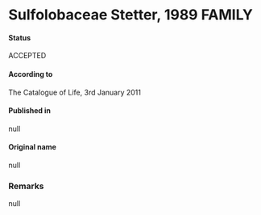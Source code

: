# Sulfolobaceae Stetter, 1989 FAMILY

#### Status
ACCEPTED

#### According to
The Catalogue of Life, 3rd January 2011

#### Published in
null

#### Original name
null

### Remarks
null